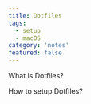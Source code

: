 ```yaml
---
title: Dotfiles
tags:
  - setup
  - macOS
category: 'notes'
featured: false
---
```


What is Dotfiles?

How to setup Dotfiles?




